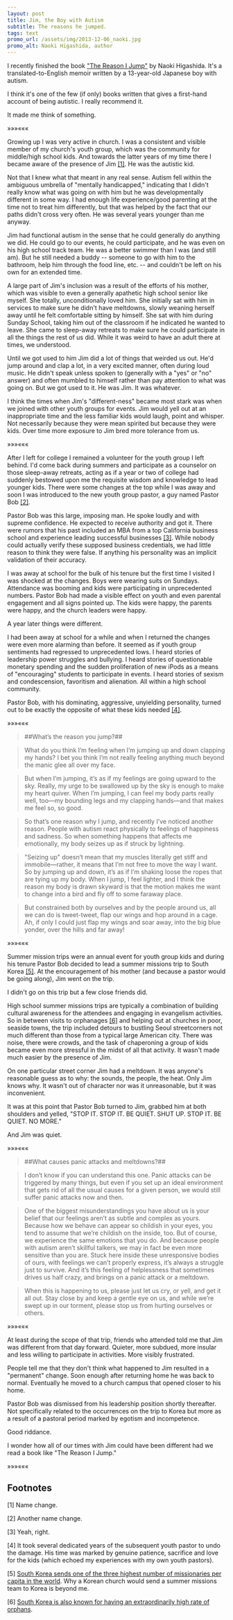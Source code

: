 ```yaml
---
layout: post
title: Jim, the Boy with Autism
subtitle: The reasons he jumped.
tags: text
promo_url: /assets/img/2013-12-06_naoki.jpg
promo_alt: Naoki Higashida, author
---
```


I recently finished the book ["The Reason I Jump"](http://www.amazon.com/gp/product/0812994868/ref=as_li_ss_tl?ie=UTF8&camp=1789&creative=390957&creativeASIN=0812994868&linkCode=as2&tag=musings01b1-20) by Naoki Higashida.  It's a translated-to-English memoir written by a 13-year-old Japanese boy with autism.

I think it's one of the few (if only) books written that gives a first-hand account of being autistic.  I really recommend it.

It made me think of something.

<div class="separator">&raquo;&raquo;&raquo;&laquo;&laquo;&laquo;</div>

Growing up I was very active in church.  I was a consistent and visible member of my church's youth group, which was the community for middle/high school kids.  And towards the latter years of my time there I became aware of the presence of Jim <a href="#footnotes">[1]</a>.  He was the autistic kid.

Not that I knew what that meant in any real sense.  Autism fell within the ambiguous umbrella of "mentally handicapped," indicating that I didn't really know what was going on with him but he was developmentally different in some way. I had enough life experience/good parenting at the time not to treat him differently, but that was helped by the fact that our paths didn't cross very often.  He was several years younger than me anyway.

Jim had functional autism in the sense that he could generally do anything we did.  He could go to our events, he could participate, and he was even on his high school track team.  He was a better swimmer than I was (and still am).  But he still needed a buddy -- someone to go with him to the bathroom, help him through the food line, etc. -- and couldn't be left on his own for an extended time.

A large part of Jim's inclusion was a result of the efforts of his mother, which was visible to even a generally apathetic high school senior like myself.  She totally, unconditionally loved him.  She initially sat with him in services to make sure he didn't have meltdowns, slowly weaning herself away until he felt comfortable sitting by himself.  She sat with him during Sunday School, taking him out of the classroom if he indicated he wanted to leave.  She came to sleep-away retreats to make sure he could participate in all the things the rest of us did.  While it was weird to have an adult there at times, we understood.

Until we got used to him Jim did a lot of things that weirded us out.  He'd jump around and clap a lot, in a very excited manner, often during loud music. He didn't speak unless spoken to (generally with a "yes" or "no" answer) and often mumbled to himself rather than pay attention to what was going on.  But we got used to it.  He was Jim.  It was whatever.

I think the times when Jim's "different-ness" became most stark was when we joined with other youth groups for events.  Jim would yell out at an inappropriate time and the less familiar kids would laugh, point and whisper.  Not necessarily because they were mean spirited but because they were kids.  Over time more exposure to Jim bred more tolerance from us.

<div class="separator">&raquo;&raquo;&raquo;&laquo;&laquo;&laquo;</div>

After I left for college I remained a volunteer for the youth group I left behind.  I'd come back during summers and participate as a counselor on those sleep-away retreats, acting as if a year or two of college had suddenly bestowed upon me the requisite wisdom and knowledge to lead younger kids.  There were some changes at the top while I was away and soon I was introduced to the new youth group pastor, a guy named Pastor Bob <a href="#footnotes">[2]</a>.

Pastor Bob was this large, imposing man.  He spoke loudly and with supreme confidence.  He expected to receive authority and got it.  There were rumors that his past included an MBA from a top California business school and experience leading successful businesses <a href="#footnotes">[3]</a>.  While nobody could actually verify these supposed business credentials, we had little reason to think they were false.  If anything his personality was an implicit validation of their accuracy.

I was away at school for the bulk of his tenure but the first time I visited I was shocked at the changes.  Boys were wearing suits on Sundays.  Attendance was booming and kids were participating in unprecedented numbers.  Pastor Bob had made a visible effect on youth and even parental engagement and all signs pointed up.  The kids were happy, the parents were happy, and the church leaders were happy.

A year later things were different.  

I had been away at school for a while and when I returned the changes were even more alarming than before.  It seemed as if youth group sentiments had regressed to unprecedented lows.  I heard stories of leadership power struggles and bullying.  I heard stories of questionable monetary spending and the sudden proliferation of new iPods as a means of "encouraging" students to participate in events.  I heard stories of sexism and condescension, favoritism and alienation.  All within a high school community.

Pastor Bob, with his dominating, aggressive, unyielding personality, turned out to be exactly the opposite of what these kids needed <a href="#footnotes">[4]</a>.

<div class="separator">&raquo;&raquo;&raquo;&laquo;&laquo;&laquo;</div>

> ##What’s the reason you jump?##

> What do you think I’m feeling when I’m jumping up and down clapping my hands? I bet you think I’m not really feeling anything much beyond the manic glee all over my face.

> But when I’m jumping, it’s as if my feelings are going upward to the sky. Really, my urge to be swallowed up by the sky is enough to make my heart quiver. When I’m jumping, I can feel my body parts really well, too—my bounding legs and my clapping hands—and that makes me feel so, so good.

> So that’s one reason why I jump, and recently I’ve noticed another reason. People with autism react physically to feelings of happiness and sadness. So when something happens that affects me emotionally, my body seizes up as if struck by lightning.

> "Seizing up" doesn’t mean that my muscles literally get stiff and immobile—rather, it means that I’m not free to move the way I want. So by jumping up and down, it’s as if I’m shaking loose the ropes that are tying up my body. When I jump, I feel lighter, and I think the reason my body is drawn skyward is that the motion makes me want to change into a bird and fly off to some faraway place.

> But constrained both by ourselves and by the people around us, all we can do is tweet-tweet, flap our wings and hop around in a cage. Ah, if only I could just flap my wings and soar away, into the big blue yonder, over the hills and far away!

<div class="separator">&raquo;&raquo;&raquo;&laquo;&laquo;&laquo;</div>

Summer mission trips were an annual event for youth group kids and during his tenure Pastor Bob decided to lead a summer missions trip to South Korea <a href="#footnotes">[5]</a>. At the encouragement of his mother (and because a pastor would be going along), Jim went on the trip.

I didn't go on this trip but a few close friends did.

High school summer missions trips are typically a combination of building cultural awareness for the attendees and engaging in evangelism activities.  So in between visits to orphanages <a href="#footnotes">[6]</a> and helping out at churches in poor, seaside towns, the trip included detours to bustling Seoul streetcorners not much different than those from a typical large American city.  There was noise, there were crowds, and the task of chaperoning a group of kids became even more stressful in the midst of all that activity.  It wasn't made much easier by the presence of Jim.

On one particular street corner Jim had a meltdown.  It was anyone's reasonable guess as to why: the sounds, the people, the heat.  Only Jim knows why.  It wasn't out of character nor was it unreasonable, but it was inconvenient.

It was at this point that Pastor Bob turned to Jim, grabbed him at both shoulders and yelled, "STOP IT. STOP IT. BE QUIET. SHUT UP. STOP IT. BE QUIET. NO MORE."

And Jim was quiet.

<div class="separator">&raquo;&raquo;&raquo;&laquo;&laquo;&laquo;</div>

> ##What causes panic attacks and meltdowns?##

> I don’t know if you can understand this one. Panic attacks can be triggered by many things, but even if you set up an ideal environment that gets rid of all the usual causes for a given person, we would still suffer panic attacks now and then.

> One of the biggest misunderstandings you have about us is your belief that our feelings aren’t as subtle and complex as yours. Because how we behave can appear so childish in your eyes, you tend to assume that we’re childish on the inside, too. But of course, we experience the same emotions that you do. And because people with autism aren’t skillful talkers, we may in fact be even more sensitive than you are. Stuck here inside these unresponsive bodies of ours, with feelings we can’t properly express, it’s always a struggle just to survive. And it’s this feeling of helplessness that sometimes drives us half crazy, and brings on a panic attack or a meltdown.

> When this is happening to us, please just let us cry, or yell, and get it all out. Stay close by and keep a gentle eye on us, and while we’re swept up in our torment, please stop us from hurting ourselves or others.

<div class="separator">&raquo;&raquo;&raquo;&laquo;&laquo;&laquo;</div>

At least during the scope of that trip, friends who attended told me that Jim was different from that day forward.  Quieter, more subdued, more insular and less willing to participate in activities.  More visibly frustrated.

People tell me that they don't think what happened to Jim resulted in a "permanent" change.  Soon enough after returning home he was back to normal. Eventually he moved to a church campus that opened closer to his home.

Pastor Bob was dismissed from his leadership position shortly thereafter. Not specifically related to the occurrences on the trip to Korea but more as a result of a pastoral period marked by egotism and incompetence.

Good riddance.

I wonder how all of our times with Jim could have been different had we read a book like "The Reason I Jump."

<div class="separator">&raquo;&raquo;&raquo;&laquo;&laquo;&laquo;</div>

<h2><a name="footnotes"></a>Footnotes</h2>

[1] Name change.

[2] Another name change.

[3] Yeah, right.

[4] It took several dedicated years of the subsequent youth pastor to undo the damage.  His time was marked by genuine patience, sacrifice and love for the kids (which echoed my experiences with my own youth pastors).

[5] [South Korea sends one of the three highest number of missionaries per capita in the world](http://www.christianitytoday.com/gleanings/2013/july/missionaries-countries-sent-received-csgc-gordon-conwell.html).  Why a Korean church would send a summer missions team to Korea is beyond me.

[6] [South Korea is also known for having an extraordinarily high rate of orphans](http://en.wikipedia.org/wiki/International_adoption_of_South_Korean_children).
